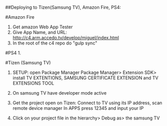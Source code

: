 ##Deploying to Tizen(Samsung TV), Amazon Fire, PS4:

#Amazon Fire
1. Get amazon Web App Tester
2. Give App Name, and URL: http://c4.arm.accedo.tv/develop/miguel/index.html
3. In the root of the c4 repo do "gulp sync"


#PS4
1. 


#Tizen (Samsung TV)
1. SETUP:
	open Package Manager
	Package Manager> Extension SDK> install TV EXTENTIONS, SAMSUNG CERTIFICATE EXTENSION and TV EXTENSIONS TOOL

2. On samsung TV have developer mode active
3. Get the project open on Tizen:
		Connect to TV using its IP address, scan remote device manager
		In APPS press 12345 and input your IP

4. Click on your project file in the hierarchy> Debug as> the samsung TV